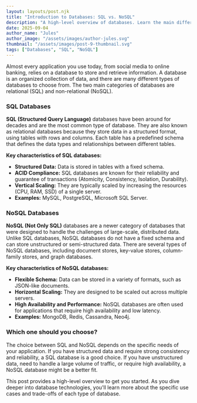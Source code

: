 ```yaml
---
layout: layouts/post.njk
title: "Introduction to Databases: SQL vs. NoSQL"
description: "A high-level overview of databases. Learn the main differences between relational (SQL) and non-relational (NoSQL) databases and when to use each."
date: 2025-09-04
author_name: "Jules"
author_image: "/assets/images/author-jules.svg"
thumbnail: "/assets/images/post-9-thumbnail.svg"
tags: ["Databases", "SQL", "NoSQL"]
---
```


Almost every application you use today, from social media to online banking, relies on a database to store and retrieve information. A database is an organized collection of data, and there are many different types of databases to choose from. The two main categories of databases are relational (SQL) and non-relational (NoSQL).

### SQL Databases

**SQL (Structured Query Language)** databases have been around for decades and are the most common type of database. They are also known as relational databases because they store data in a structured format, using tables with rows and columns. Each table has a predefined schema that defines the data types and relationships between different tables.

**Key characteristics of SQL databases:**
- **Structured Data:** Data is stored in tables with a fixed schema.
- **ACID Compliance:** SQL databases are known for their reliability and guarantee of transactions (Atomicity, Consistency, Isolation, Durability).
- **Vertical Scaling:** They are typically scaled by increasing the resources (CPU, RAM, SSD) of a single server.
- **Examples:** MySQL, PostgreSQL, Microsoft SQL Server.

### NoSQL Databases

**NoSQL (Not Only SQL)** databases are a newer category of databases that were designed to handle the challenges of large-scale, distributed data. Unlike SQL databases, NoSQL databases do not have a fixed schema and can store unstructured or semi-structured data. There are several types of NoSQL databases, including document stores, key-value stores, column-family stores, and graph databases.

**Key characteristics of NoSQL databases:**
- **Flexible Schema:** Data can be stored in a variety of formats, such as JSON-like documents.
- **Horizontal Scaling:** They are designed to be scaled out across multiple servers.
- **High Availability and Performance:** NoSQL databases are often used for applications that require high availability and low latency.
- **Examples:** MongoDB, Redis, Cassandra, Neo4j.

### Which one should you choose?

The choice between SQL and NoSQL depends on the specific needs of your application. If you have structured data and require strong consistency and reliability, a SQL database is a good choice. If you have unstructured data, need to handle a large volume of traffic, or require high availability, a NoSQL database might be a better fit.

This post provides a high-level overview to get you started. As you dive deeper into database technologies, you'll learn more about the specific use cases and trade-offs of each type of database.

